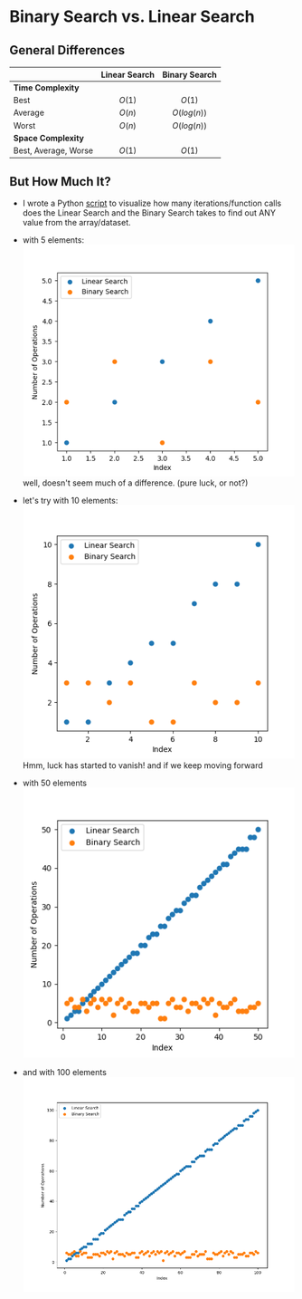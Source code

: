# Binary Search vs. Linear Search

## General Differences
|                 |  Linear Search  |  Binary Search |
| --------------- | :-------------: | :-------------: |
|**Time Complexity**|                 |                 |
| Best            |      $O(1)$     |      $O(1)$     |
| Average         |      $O(n)$     |   $O(log(n))$   |
| Worst           |      $O(n)$     |   $O(log(n))$   |
|**Space Complexity**|                 |                 |
| Best, Average, Worse|      $O(1)$     |      $O(1)$     |

## But How Much It?

- I wrote a Python [script](lin_vs_bin.py) to visualize how many iterations/function calls does the Linear Search and the Binary Search takes to find out ANY value from the array/dataset.

- with 5 elements:
![Alt text](lis_bin_5.png)
well, doesn't seem much of a difference. (pure luck, or not?)

- let's try with 10 elements:
![Alt text](lis_bin_10.png)
Hmm, luck has started to vanish!
and if we keep moving forward

- with 50 elements
![Alt text](lis_bin_50.png)

- and with 100 elements
![Alt text](lis_bin_100.png)


